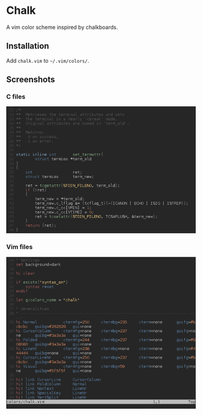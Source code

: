 # Chalk
A vim color scheme inspired by chalkboards.

## Installation
Add `chalk.vim` to `~/.vim/colors/`.

## Screenshots

### C files

![C files](/img/chalk_scheme_c.png)

### Vim files

![vim files](/img/chalk_scheme_vim.png)
